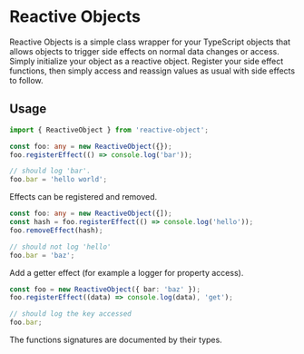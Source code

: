 # Reactive Objects

Reactive Objects is a simple class wrapper for your TypeScript objects that allows objects to trigger side effects on normal data changes or access. Simply initialize your object as a reactive object. Register your side effect functions, then simply access and reassign values as usual with side effects to follow.

## Usage

```TypeScript
import { ReactiveObject } from 'reactive-object';

const foo: any = new ReactiveObject({});
foo.registerEffect(() => console.log('bar'));

// should log 'bar'.
foo.bar = 'hello world';
```

Effects can be registered and removed.

```TypeScript
const foo: any = new ReactiveObject({]);
const hash = foo.registerEffect(() => console.log('hello'));
foo.removeEffect(hash);

// should not log 'hello'
foo.bar = 'baz';
```

Add a getter effect (for example a logger for property access).

```TypeScript
const foo = new ReactiveObject({ bar: 'baz' });
foo.registerEffect((data) => console.log(data), 'get');

// should log the key accessed
foo.bar;
```

The functions signatures are documented by their types.
